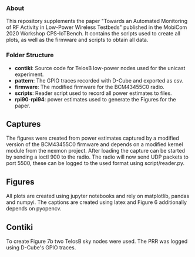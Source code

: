 ### About

This repository supplements the paper "Towards an Automated Monitoring of RF Activity in Low-Power Wireless Testbeds" published in the MobiCom 2020 Workshop CPS-IoTBench. It contains the scripts used to create all plots, as well as the firmware and scripts to obtain all data.

### Folder Structure
 * **contiki**: Source code for TelosB low-power  nodes used for the unicast experiment.
 * **pattern**: The GPIO traces recorded with D-Cube and exported as csv.
 * **firmware**: The modified firmware for the BCM43455C0 radio.
 * **scripts**: Reader script used to record all power estimates to files.
 * **rpi90**-**rpi94**: power estimates used to generate the Figures for the paper.

## Captures
The figures were created from power estimates captured by a modified version of the BCM43455C0 firmware and depends on a modified kernel module from the nexmon project. After loading the capture can be started by sending a ioctl 900 to the radio. The radio will now send UDP packets to port 5500, these can be logged to the used format using script/reader.py.

## Figures
All plots are created using jupyter notebooks and rely on matplotlib, pandas and numpyi. The captions are created using latex and Figure 6 additionally depends on pyopencv.

## Contiki
To create Figure 7b two TelosB sky nodes were used. The PRR was logged using D-Cube's GPIO traces.
